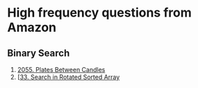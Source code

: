 # High frequency questions from Amazon
## Binary Search
1. [2055. Plates Between Candles](https://leetcode.com/problems/plates-between-candles)
1. [[33. Search in Rotated Sorted Array](https://leetcode.com/problems/search-in-rotated-sorted-array) 
